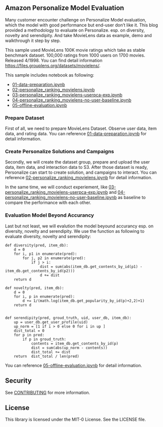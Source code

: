 ## Amazon Personalize Model Evaluation
Many customer encounter challenge on Personalize Model evaluation, which the model with good performance but end-user don’t like it. This blog provided a methodology to evaluate on Personalize.  esp. on diversity, novelty and serendipity. And take MovieLens data as example, demo and walkthrough it step by step.

This sample used MovieLens 100K movie ratings which take as stable benchmark dataset. 100,000 ratings from 1000 users on 1700 movies. Released 4/1998. You can find detail information https://files.grouplens.org/datasets/movielens/.

This sample includes notebook as following:
* [01-data-preparation.ipynb](01-data-preparation.ipynb)
* [02-personalize_ranking_movielens.ipynb](02-personalize_ranking_movielens.ipynb)
* [03-personalize_ranking_movielens-userpca-exp.ipynb](03-personalize_ranking_movielens-userpca-exp.ipynb)
* [04-personalize_ranking_movielens-no-user-baseline.ipynb](04-personalize_ranking_movielens-no-user-baseline.ipynb)
* [05-offline-evaluation.ipynb](05-offline-evaluation.ipynb)

### Prepare Dataset
First of all, we need to prepare MovieLens Dataset. Observe user data, item data, and rating data. You can reference [01-data-preparation.ipynb](01-data-preparation.ipynb) for detail information.

### Create Personalize Solutions and Campaigns 
Secondly, we will create the dataset group, prepare and upload the user data, item data, and interaction data to S3. After those dataset is ready, Personalize can start to create solution, and campaigns to interact. You can reference [02-personalize_ranking_movielens.ipynb](02-personalize_ranking_movielens.ipynb) for detail information.

In the same time, we will conduct experiement, like [03-personalize_ranking_movielens-userpca-exp.ipynb](03-personalize_ranking_movielens-userpca-exp.ipynb) and [04-personalize_ranking_movielens-no-user-baseline.ipynb](04-personalize_ranking_movielens-no-user-baseline.ipynb) as baseline to compare the performance with each other.

### Evaluation Model Beyond Accurancy 
Last but not least, we will evalution the model beyound accurancy esp. on diversity, novelty and serendipity. We use the function as following to evaluate diversity, novelty and serendipity:
```
def diversity(pred, item_db):
    d = 0 
    for i, p1 in enumerate(pred): 
        for j, p2 in enumerate(pred):
            if j > i: 
                dist = sum(abs(item_db.get_contents_by_id(p1) - item_db.get_contents_by_id(p2))) 
                d += dist
    return d 

def novelty(pred, item_db):
    d = 0 
    for i, p in enumerate(pred):
        d += 1/(math.log(item_db.get_popularity_by_id(p)+2,2)+1)
    return d


def serendipity(pred, groud_truth, uid, user_db, item_db): 
    up = user_db.get_user_profile(uid)
    up_norm = [1 if i > 0 else 0 for i in up ]
    dist_total = 0 
    for p in pred:
        if p in groud_truth:
            contents = item_db.get_contents_by_id(p)
            dist = sum(abs(up_norm - contents))   
            dist_total += dist
    return  dist_total / len(pred)

```
You can reference [05-offline-evaluation.ipynb](05-offline-evaluation.ipynb) for detail information. 

## Security

See [CONTRIBUTING](CONTRIBUTING.md#security-issue-notifications) for more information.

## License

This library is licensed under the MIT-0 License. See the LICENSE file.

